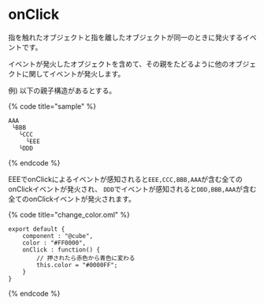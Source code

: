 # onClick

指を触れたオブジェクトと指を離したオブジェクトが同一のときに発火するイベントです。

イベントが発火したオブジェクトを含めて、その親をたどるように他のオブジェクトに関してイベントが発火します。 

例\) 以下の親子構造があるとする。 

{% code title="sample" %}
```text
AAA
 └BBB
   └CCC
     └EEE
   └DDD
```
{% endcode %}

EEEでonClickによるイベントが感知されると`EEE,CCC,BBB,AAA`が含む全てのonClickイベントが発火され、 `DDD`でイベントが感知されると`DDD,BBB,AAA`が含む全てのonClickイベントが発火されます。

{% code title="change\_color.oml" %}
```text
export default {
    component : "@cube",
    color : "#FF0000",
    onClick : function() {
        // 押されたら赤色から青色に変わる
        this.color = "#0000FF";
    }
}
```
{% endcode %}



